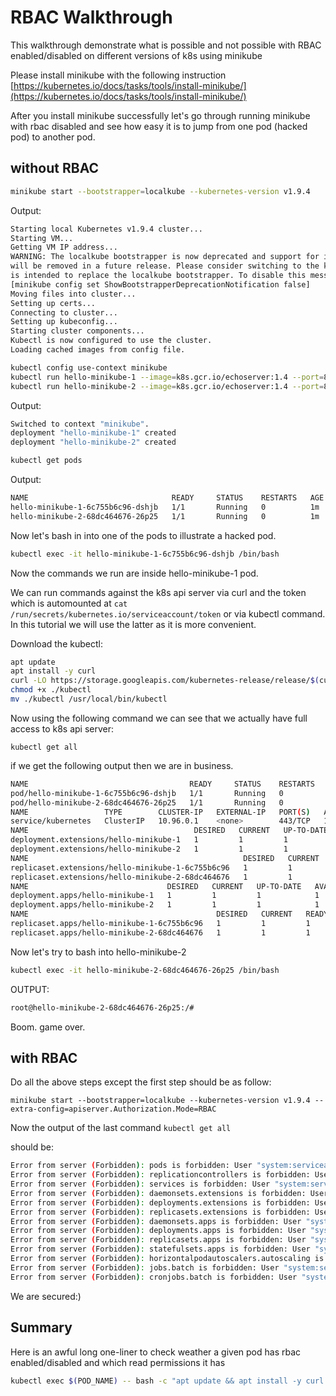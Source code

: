 # RBAC Walkthrough

This walkthrough demonstrate what is possible and not possible with RBAC enabled/disabled on different versions
of k8s using minikube

Please install minikube with the following instruction [https://kubernetes.io/docs/tasks/tools/install-minikube/](https://kubernetes.io/docs/tasks/tools/install-minikube/)

After you install minikube successfully let's go through running minikube with rbac disabled and see how easy it is to
jump from one pod (hacked pod) to another pod.

## without RBAC

```bash
minikube start --bootstrapper=localkube --kubernetes-version v1.9.4
```
Output:
```bash
Starting local Kubernetes v1.9.4 cluster...
Starting VM...
Getting VM IP address...
WARNING: The localkube bootstrapper is now deprecated and support for it
will be removed in a future release. Please consider switching to the kubeadm bootstrapper, which
is intended to replace the localkube bootstrapper. To disable this message, run
[minikube config set ShowBootstrapperDeprecationNotification false]
Moving files into cluster...
Setting up certs...
Connecting to cluster...
Setting up kubeconfig...
Starting cluster components...
Kubectl is now configured to use the cluster.
Loading cached images from config file.
``` 
```bash
kubectl config use-context minikube
kubectl run hello-minikube-1 --image=k8s.gcr.io/echoserver:1.4 --port=8080
kubectl run hello-minikube-2 --image=k8s.gcr.io/echoserver:1.4 --port=8080
```
Output:
```bash
Switched to context "minikube".
deployment "hello-minikube-1" created
deployment "hello-minikube-2" created
```
```bash
kubectl get pods
```
Output:
```bash
NAME                                READY     STATUS    RESTARTS   AGE
hello-minikube-1-6c755b6c96-dshjb   1/1       Running   0          1m
hello-minikube-2-68dc464676-26p25   1/1       Running   0          1m
```

Now let's bash in into one of the pods to illustrate a hacked pod.

```bash
kubectl exec -it hello-minikube-1-6c755b6c96-dshjb /bin/bash
```
Now the commands we run are inside hello-minikube-1 pod.

We can run commands against the k8s api server via curl and the token which is automounted
at `cat /run/secrets/kubernetes.io/serviceaccount/token` or via kubectl command.
In this tutorial we will use the latter as it is more convenient.

Download the kubectl:
```bash
apt update
apt install -y curl
curl -LO https://storage.googleapis.com/kubernetes-release/release/$(curl -s https://storage.googleapis.com/kubernetes-release/release/stable.txt)/bin/linux/amd64/kubectl
chmod +x ./kubectl
mv ./kubectl /usr/local/bin/kubectl
``` 

Now using the following command we can see that we actually have full access to k8s api server:

`kubectl get all`

if we get the following output then we are in business.

```bash
NAME                                    READY     STATUS    RESTARTS   AGE
pod/hello-minikube-1-6c755b6c96-dshjb   1/1       Running   0          8m
pod/hello-minikube-2-68dc464676-26p25   1/1       Running   0          8m
NAME                 TYPE        CLUSTER-IP   EXTERNAL-IP   PORT(S)   AGE
service/kubernetes   ClusterIP   10.96.0.1    <none>        443/TCP   11m
NAME                                     DESIRED   CURRENT   UP-TO-DATE   AVAILABLE   AGE
deployment.extensions/hello-minikube-1   1         1         1            1           8m
deployment.extensions/hello-minikube-2   1         1         1            1           8m
NAME                                                DESIRED   CURRENT   READY     AGE
replicaset.extensions/hello-minikube-1-6c755b6c96   1         1         1         8m
replicaset.extensions/hello-minikube-2-68dc464676   1         1         1         8m
NAME                               DESIRED   CURRENT   UP-TO-DATE   AVAILABLE   AGE
deployment.apps/hello-minikube-1   1         1         1            1           8m
deployment.apps/hello-minikube-2   1         1         1            1           8m
NAME                                          DESIRED   CURRENT   READY     AGE
replicaset.apps/hello-minikube-1-6c755b6c96   1         1         1         8m
replicaset.apps/hello-minikube-2-68dc464676   1         1         1         8m
```

Now let's try to bash into hello-minikube-2

```bash
kubectl exec -it hello-minikube-2-68dc464676-26p25 /bin/bash
```
OUTPUT:
```bash
root@hello-minikube-2-68dc464676-26p25:/#
```
Boom. game over.

## with RBAC

Do all the above steps except the first step should be as follow:

`minikube start --bootstrapper=localkube --kubernetes-version v1.9.4 --extra-config=apiserver.Authorization.Mode=RBAC`

Now the output of the last command `kubectl get all`

should be:

```bash
Error from server (Forbidden): pods is forbidden: User "system:serviceaccount:default:default" cannot list pods in the namespace "default"
Error from server (Forbidden): replicationcontrollers is forbidden: User "system:serviceaccount:default:default" cannot list replicationcontrollers in the namespace "default"
Error from server (Forbidden): services is forbidden: User "system:serviceaccount:default:default" cannot list services in the namespace "default"
Error from server (Forbidden): daemonsets.extensions is forbidden: User "system:serviceaccount:default:default" cannot list daemonsets.extensions in the namespace "default"
Error from server (Forbidden): deployments.extensions is forbidden: User "system:serviceaccount:default:default" cannot list deployments.extensions in the namespace "default"
Error from server (Forbidden): replicasets.extensions is forbidden: User "system:serviceaccount:default:default" cannot list replicasets.extensions in the namespace "default"
Error from server (Forbidden): daemonsets.apps is forbidden: User "system:serviceaccount:default:default" cannot list daemonsets.apps in the namespace "default"
Error from server (Forbidden): deployments.apps is forbidden: User "system:serviceaccount:default:default" cannot list deployments.apps in the namespace "default"
Error from server (Forbidden): replicasets.apps is forbidden: User "system:serviceaccount:default:default" cannot list replicasets.apps in the namespace "default"
Error from server (Forbidden): statefulsets.apps is forbidden: User "system:serviceaccount:default:default" cannot list statefulsets.apps in the namespace "default"
Error from server (Forbidden): horizontalpodautoscalers.autoscaling is forbidden: User "system:serviceaccount:default:default" cannot list horizontalpodautoscalers.autoscaling in the namespace "default"
Error from server (Forbidden): jobs.batch is forbidden: User "system:serviceaccount:default:default" cannot list jobs.batch in the namespace "default"
Error from server (Forbidden): cronjobs.batch is forbidden: User "system:serviceaccount:default:default" cannot list cronjobs.batch in the namespace "default"
```

We are secured:)

## Summary

Here is an awful long one-liner to check weather a given pod has rbac enabled/disabled and which read permissions it has
 
```bash
kubectl exec $(POD_NAME) -- bash -c "apt update && apt install -y curl && curl -LO https://storage.googleapis.com/kubernetes-release/release/$(curl -s https://storage.googleapis.com/kubernetes-release/release/stable.txt)/bin/linux/amd64/kubectl && chmod +x ./kubectl && mv ./kubectl /usr/local/bin/kubectl"
```
